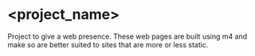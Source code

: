 <project_name>
=================
Project to give <organisation> a web presence.
These web pages are built using m4 and make so are better suited to sites that are more or less static.
